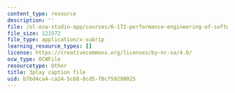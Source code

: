 ```yaml
---
content_type: resource
description: ''
file: /ol-ocw-studio-app/courses/6-172-performance-engineering-of-software-systems-fall-2018/b7bd4ca4ca245c688cd5f8c759298025_bd-mavr5YlA.vtt
file_size: 121572
file_type: application/x-subrip
learning_resource_types: []
license: https://creativecommons.org/licenses/by-nc-sa/4.0/
ocw_type: OCWFile
resourcetype: Other
title: 3play caption file
uid: b7bd4ca4-ca24-5c68-8cd5-f8c759298025
---
```

